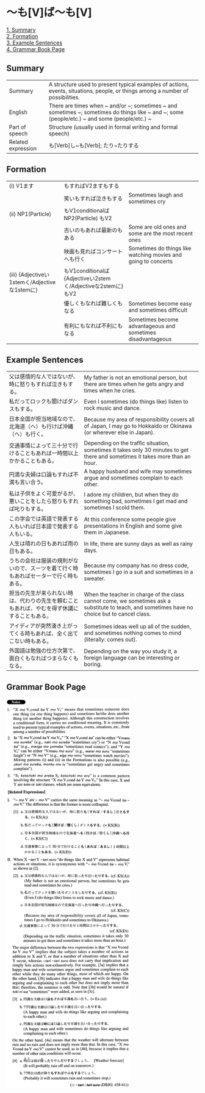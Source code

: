 # ～も[V]ば～も[V]

[1. Summary](#summary)<br>
[2. Formation](#formation)<br>
[3. Example Sentences](#example-sentences)<br>
[4. Grammar Book Page](#grammar-book-page)<br>


## Summary

<table><tr>   <td>Summary</td>   <td>A structure used to present typical examples of actions, events, situations, people, or things among a number of possibilities.</td></tr><tr>   <td>English</td>   <td>There are times when ~ and/or ~; sometimes ~ and sometimes ~; sometimes do things like ~ and ~; some (people/etc.) ~ and some (people/etc.) ~</td></tr><tr>   <td>Part of speech</td>   <td>Structure (usually used in formal writing and formal speech)</td></tr><tr>   <td>Related expression</td>   <td>も[Verb]し~も[Verb]; たり~たりする</td></tr></table>

## Formation

<table class="table"><tbody><tr class="tr head"><td class="td"><span class="numbers">(i)</span> <span class="bold">V1ます</span></td><td class="td"><span class="concept">も</span><span>すれ</span><span class="concept">ば</span><span>V2ます</span><span class="concept">も</span><span>する</span></td><td class="td"></td></tr><tr class="tr"><td class="td"></td><td class="td"><span>笑い</span><span class="concept">も</span><span>すれ</span><span class="concept">ば</span><span>泣き</span><span class="concept">も</span><span>する</span></td><td class="td"><span>Sometimes laugh and sometimes cry</span></td></tr><tr class="tr head"><td class="td"><span class="numbers">(ii)</span> <span class="bold">NP1(Particle)</span> </td><td class="td"><span class="concept">も</span><span>V1conditional</span><span class="concept">ば</span><span>NP2(Particle)</span> <span class="concept">も</span><span>V2</span></td><td class="td"></td></tr><tr class="tr"><td class="td"></td><td class="td"><span>古いの</span><span class="concept">も</span><span>あれ</span><span class="concept">ば</span><span>最新の</span><span class="concept">も</span><span>ある</span></td><td class="td"><span>Some are old ones and some are the most recent ones</span></td></tr><tr class="tr"><td class="td"></td><td class="td"><span>映画</span><span class="concept">も</span><span>見れ</span><span class="concept">ば</span><span>コンサートへ</span><span class="concept">も</span><span>行く</span></td><td class="td"><span>Sometimes do things like watching movies and going to concerts</span></td></tr><tr class="tr head"><td class="td"><span class="numbers">(iii)</span> <span class="bold">{Adjectiveい1stemく/Adjectiveな1stemに}</span></td><td class="td"><span class="concept">も</span><span>V1conditional</span><span class="concept">ば</span><span>{Adjectiveい2stemく/Adjectiveな2stemに}</span><span class="concept">も</span><span>V2</span></td><td class="td"></td></tr><tr class="tr"><td class="td"></td><td class="td"><span>優しく</span><span class="concept">も</span><span>なれ</span><span class="concept">ば</span><span>難しく</span><span class="concept">も</span><span>なる</span></td><td class="td"><span>Sometimes become easy and sometimes difficult</span></td></tr><tr class="tr"><td class="td"></td><td class="td"><span>有利に</span><span class="concept">も</span><span>なれ</span><span class="concept">ば</span><span>不利に</span><span class="concept">も</span><span>なる</span></td><td class="td"><span>Sometimes become advantageous and sometimes disadvantageous</span></td></tr></tbody></table>

## Example Sentences

<table><tr>   <td>父は感情的な人ではないが、時に怒りもすれば泣きもする。</td>   <td>My father is not an emotional person, but there are times when he gets angry and times when he cries.</td></tr><tr>   <td>私だってロックも聞けばダンスもする。</td>   <td>Even I sometimes (do things like) listen to rock music and dance.</td></tr><tr>   <td>日本全国が担当地域なので、北海道（へ）も行けば沖縄（へ）も行く。</td>   <td>Because my area of responsibility covers all of Japan, I may go to Hokkaido or Okinawa (or wherever else in Japan).</td></tr><tr>   <td>交通事情によって三十分で行けることもあれば一時間以上かかることもある。</td>   <td>Depending on the trafﬁc situation, sometimes it takes only 30 minutes to get there and sometimes it takes more than an hour.</td></tr><tr>   <td>円満な夫婦は口論もすれば不満も言い合う。</td>   <td>A happy husband and wife may sometimes argue and sometimes complain to each other.</td></tr><tr>   <td>私は子供をよく可愛がるが、悪いことをしたら怒りもすれば叱りもする。</td>   <td>I adore my children, but when they do something bad, sometimes I get mad and sometimes I scold them.</td></tr><tr>   <td>この学会では英語で発表する人もいれば日本語で発表する人もいる。</td>   <td>At this conference some people give presentations in English and some give them in Japanese.</td></tr><tr>   <td>人生は晴れの日もあれば雨の日もある。</td>   <td>In life, there are sunny days as well as rainy days.</td></tr><tr>   <td>うちの会社は服装の規則がないので、スーツを着て行く時もあればセーターで行く時もある。</td>   <td>Because my company has no dress code, sometimes I go in a suit and sometimes in a sweater.</td></tr><tr>   <td>担当の先生が来られない時は、代わりの先生を頼むこともあれば、やむを得ず休講にすることもある。</td>   <td>When the teacher in charge of the class cannot come, we sometimes ask a substitute to teach, and sometimes have no choice but to cancel class.</td></tr><tr>   <td>アイディアが突然湧き上がってくる時もあれば、全く出てこない時もある。</td>   <td>Sometimes ideas well up all of the sudden, and sometimes nothing comes to mind (literally: comes out).</td></tr><tr>   <td>外国語は勉強の仕方次第で、面白くもなればつまらなくもなる。</td>   <td>Depending on the way you study it, a foreign language can be interesting or boring.</td></tr></table>

## Grammar Book Page

![](../img/AdvancedもVば～もV.png)


